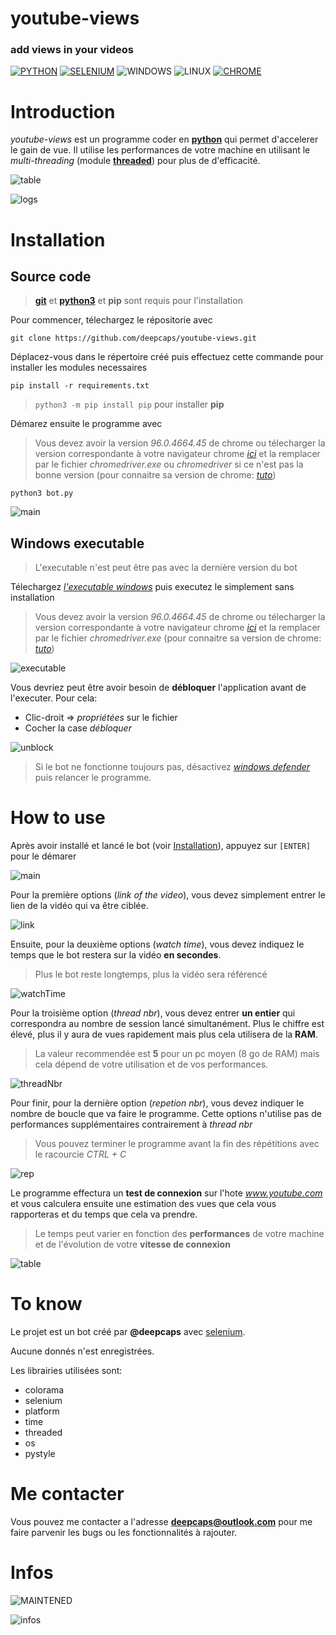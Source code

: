 youtube-views
==========

### add views in your videos
[![PYTHON](https://img.shields.io/badge/Python-3776AB?style=flat&logo=python&logoColor=white)](https://www.python.org/)
[![SELENIUM](https://img.shields.io/badge/Selenium-43B02A?style=flat&logo=Selenium&logoColor=white)](https://selenium-python.readthedocs.io/)
![WINDOWS](https://img.shields.io/badge/Windows-0078D6?style=flat&logo=windows&logoColor=white)
![LINUX](https://img.shields.io/badge/Linux-FCC624?style=flat&logo=linux&logoColor=black)
[![CHROME](https://img.shields.io/badge/Google_chrome-4285F4?style=flat&logo=Google-chrome&logoColor=white)](https://www.google.com/intl/fr_fr/chrome/)


# Introduction
_youtube-views_ est un programme coder en [**python**](https://www.python.org/) qui permet d'accelerer le gain de vue. Il utilise les performances de votre machine en utilisant le _multi-threading_ (module [**threaded**](https://pypi.org/project/threaded/)) pour plus de d'efficacité.

![table](./images/table.png)

![logs](./images/logs.png)


# Installation

## Source code
> [**git**](https://git-scm.com/) et [**python3**](https://www.python.org/) et **pip** sont requis pour l'installation

Pour commencer, télechargez le répositorie avec 

`git clone https://github.com/deepcaps/youtube-views.git`


Déplacez-vous dans le répertoire créé puis effectuez cette commande pour installer les modules necessaires

`pip install -r requirements.txt`

> `python3 -m pip install pip` pour installer **pip**


Démarez ensuite le programme avec
> Vous devez avoir la version _96.0.4664.45_ de chrome ou télecharger la version correspondante à votre navigateur chrome [_ici_](https://chromedriver.chromium.org/) et la remplacer par le fichier _chromedriver.exe_ ou _chromedriver_ si ce n'est pas la bonne version (pour connaitre sa version de chrome: [_tuto_](https://assistance.orange.fr/ordinateurs-peripheriques/installer-et-utiliser/la-recherche-et-navigation-sur-le-web-cookies/un-navigateur/google-chrome/google-chrome-verifier-la-version-et-mettre-a-jour_34337-35111))

`python3 bot.py`

![main](./images/main.png)

## Windows executable
> L'executable n'est peut être pas avec la dernière version du bot

Télechargez [_l'executable windows_](https://github.com/deepcaps/youtube-views/releases/download/versions/youtube-views.zip) puis executez le simplement sans installation

> Vous devez avoir la version _96.0.4664.45_ de chrome ou télecharger la version correspondante à votre navigateur chrome [_ici_](https://chromedriver.chromium.org/) et la remplacer par le fichier _chromedriver.exe_ (pour connaitre sa version de chrome: [_tuto_](https://assistance.orange.fr/ordinateurs-peripheriques/installer-et-utiliser/la-recherche-et-navigation-sur-le-web-cookies/un-navigateur/google-chrome/google-chrome-verifier-la-version-et-mettre-a-jour_34337-35111))

![executable](./images/executable.png)

Vous devriez peut être avoir besoin de **débloquer** l'application avant de l'executer. Pour cela:
- Clic-droit => _propriétées_ sur le fichier
- Cocher la case _débloquer_

![unblock](./images/unblock.png)

> Si le bot ne fonctionne toujours pas, désactivez [_windows defender_](https://support.microsoft.com/en-us/windows/turn-off-defender-antivirus-protection-in-windows-security-99e6004f-c54c-8509-773c-a4d776b77960) puis relancer le programme.


# How to use

Après avoir installé et lancé le bot (voir [Installation](#installation)), appuyez sur `[ENTER]` pour le démarer

![main](./images/main.png)

Pour la première options (_link of the video_), vous devez simplement entrer le lien de la vidéo qui va être ciblée.

![link](./images/link.png)

Ensuite, pour la deuxième options (_watch time_), vous devez indiquez le temps que le bot restera sur la vidéo **en secondes**.
> Plus le bot reste longtemps, plus la vidéo sera référencé

![watchTime](./images/watchTime.png)

Pour la troisième option (_thread nbr_), vous devez entrer **un entier** qui correspondra au nombre de session lancé simultanément. Plus le chiffre est élevé, plus il y aura de vues rapidement mais plus cela utilisera de la **RAM**.
> La valeur recommendée est **5** pour un pc moyen (8 go de RAM) mais cela dépend de votre utilisation et de vos performances.

![threadNbr](./images/threadNbr.png)

Pour finir, pour la dernière option (_repetion nbr_), vous devez indiquer le nombre de boucle que va faire le programme. Cette options n'utilise pas de performances supplémentaires contrairement à _thread nbr_
> Vous pouvez terminer le programme avant la fin des répétitions avec le racourcie _CTRL + C_

![rep](./images/rep.png)

Le programme effectura un **test de connexion** sur l'hote _www.youtube.com_ et vous calculera ensuite une estimation des vues que cela vous rapporteras et du temps que cela va prendre.
> Le temps peut varier en fonction des **performances** de votre machine et de l'évolution de votre **vitesse de connexion**

![table](./images/table.png)


# To know
Le projet est un bot créé par **@deepcaps** avec [selenium](https://selenium-python.readthedocs.io/).

Aucune donnés n'est enregistrées.

Les librairies utilisées sont:
- colorama
- selenium
- platform
- time
- threaded
- os
- pystyle


# Me contacter
Vous pouvez me contacter a l'adresse [**deepcaps@outlook.com**](deepcaps@outlook.com) pour me faire parvenir les bugs ou les fonctionnalités à rajouter.


# Infos
![MAINTENED](https://img.shields.io/badge/maintained-no-red.svg)

![infos](https://github-readme-streak-stats.herokuapp.com/?user=deepcaps)
